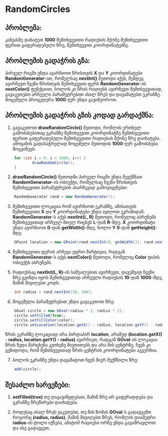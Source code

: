 # RandomCircles

## პრობლემა: 

კანვასზე დახატეთ **1000** შემთხვევითი რადიუსის მქონე შემთხვევითი ფერით გაფერადებული წრე, შემთხვევით კოორდინატებზე.

## პრობლემის გადაჭრის გზა:

პირველ რიგში უნდა ავარჩიოთ წრისთვის **X** და **Y** კოორდინატები **RandomGenerator**-ით, რომელსაც **nextInt()** მეთოდი აქვს, შემდეგ ავირჩევთ ჩვენი წრისთვის შემთხვევით ფერს **RandomGenerator**-ის **nextColor()** ფუნქციით, ბოლოს კი წრის რადიუსს ავირჩევთ შემთხვევითად, გავაკეთებთ არჩეული პარამეტრებით ახალ წრეს და დავამატებთ ეკრანზე. მოცემული პროცედურა **1000**-ჯერ უნდა გავიმეოროთ.

## პრობლემის გადაჭრის გზის კოდად გარდაქმნა:

1. გავაკეთოთ **drawRandomCircle()** მეთოდი, რომლის ერთხელ გამოძახებითაც ეკრანზე შემთხვევით კოორდინატზე შემთხვევითი ფერით გაფერადებული შემთხვევითი რადიუსის მქონე წრე დაიხატება. ამოცანის გადასაჭრელად მოცემული მეთოდის **1000**-ჯერ გამოძახება მოგვიწევს:
```java	
	for (int i = 0; i < 1000; i++) {
			drawRandomCircle();
	}
```

2. **drawRandomCircle()** მეთოდში პირველ რიგში უნდა შევქმნათ **RandomGenerator**-ის ობიექტი, რომელსაც ჩვენი წრისთვის შემთხვევითი პარამეტრების ასარჩევად გამოვიყენებთ:
```java	
	RandomGenerator rand = new RandomGenerator();
```

3. შემთხვევითი ლოკაცია რომ ავირჩიოთ ეკრანზე, ამისათვის შემთხვევითი **X** და **Y** კოორდინატები უნდა ავიღოთ ეკრანიდან. **RandomGenerator**-ს აქვს **nextInt(L, R)** მეთოდი, რომელიც აბრუნებს შემთხვევითად არჩეულ მთელ რიცხვს **L**-დან **R**-მდე. **X** კოორდინატი უნდა ავირჩიოთ **0**-დან **getWidth()**-მდე, ხოლო **Y** **0**-დან **getHeight()**-მდე:
```java	
	GPoint location = new GPoint(rand.nextInt(0, getWidth()), rand.nextInt(0, getHeight()));
```

4. შემთხვევითი ფერის არჩევა უფრო მარტივია, რადგან **RandomGenerator**-ს აქვს **nextColor()** მეთოდი, რომელიც **Color** ტიპის ობიექტს აბრუნებს.

5. რადიუსსაც **nextInt(L, R)**-ის საშუალებით ავირჩევთ, დავუშვად ჩვენი წრე გვინდა იყოს შემთხვევითად არჩეული რადიუსის **10**-დან **1000**-მდე, მაშინ მივიღებთ კოდს:
```java	
	int radius = rand.nextInt(10, 100);
```

6. მოცემული პარამეტრებით უნდა გავაკეთოთ წრე:
```java	
	GOval circle = new GOval(radius * 2, radius * 2);
	circle.setFilled(true);
	circle.setFillColor(color);
	circle.setLocation(location.getX() - radius, location.getY() - radius);
```
წრის ეკრანზე ლოკაციად არა პირდაპირ **location**, არამედ **(location.getX() - radius, location.getY() - radius)** ავირჩიეთ, რადგან **GOval**-ის ლოკაცია წრის ზედა მარცხენა კუთხეზე მიუთითებს და არა მის ცენტრზე, ჩვენ კი გვნიდოდა, რომ შემთხვევითად წრის ცენტრის კოორდინატები აგვერჩია.

7. ბოლოს ეკრანზე უნდა დავამატოთ ჩვენ მიერ შექმნილი წრე: 
```java	
	add(circle);
```

## შესაძლო ხარვეზები:

1. **setFilled(true)** თუ დაგავიწყდებათ, მაშინ წრე არ გაფერადდება და ეკრანზე წრეწირები დაიხატება.

2. როდესაც ახალ წრეს ვაკეთებთ, თუ მის ზომას **GOval**-ს გადავცემთ როგორც **(radius, radius)**, მაშინ მივიღებთ წრეს, რომლის დიამეტრი **radius**-ის ტოლი იქნება, ამიტომ რადიუსი ორზე უნდა გავამრავლოთ და ისე გადავცეთ.
